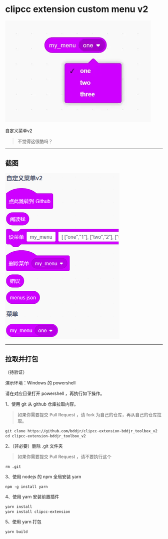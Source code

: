 # clipcc extension custom menu v2

![./assets/icon.webp](./assets/icon.webp)

自定义菜单v2  

> 不觉得这很酷吗？  

***
## 截图

![](README-pic/屏幕截图%202023-07-04%20171814.png)  

***
## 拉取并打包
（待验证）  

演示环境：Windows 的 powershell  

请在对应目录打开 powershell ，再执行如下操作。  

1、使用 git 从 github 仓库拉取内容。  
> 如果你需要提交 Pull Request ，请 fork 为自己的仓库，再从自己的仓库拉取。
```
git clone https://github.com/bddjr/clipcc-extension-bddjr_toolbox_v2
cd clipcc-extension-bddjr_toolbox_v2
```

2、（非必要）删除 .git 文件夹
> 如果你需要提交 Pull Request ，请不要执行这个
```
rm .git
```

3、使用 nodejs 的 npm 全局安装 yarn  
```
npm -g install yarn
```

4、使用 yarn 安装前置插件
```
yarn install
yarn install clipcc-extension
```

5、使用 yarn 打包
```
yarn build
```
